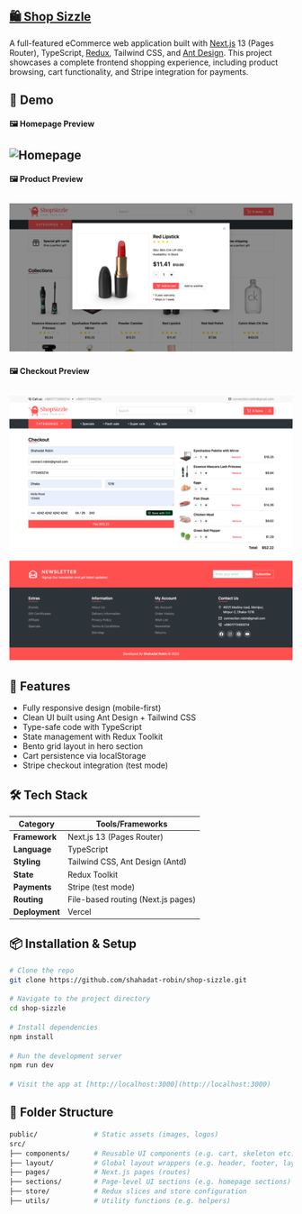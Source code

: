 ## [🛍️ Shop Sizzle](https://shop-sizzle.vercel.app)

A full-featured eCommerce web application built with [Next.js](https://nextjs.org/) 13 (Pages Router), TypeScript, [Redux](https://redux-toolkit.js.org/), Tailwind CSS, and [Ant Design](https://ant.design/). This project showcases a complete frontend shopping experience, including product browsing, cart functionality, and Stripe integration for payments.

## 📸 Demo

#### 🖼️ Homepage Preview

## ![Homepage](./public/images/demo/home-page.png)

#### 🖼️ Product Preview

## ![Homepage](./public/images/demo/product-view.png)

#### 🖼️ Checkout Preview

## ![Homepage](./public/images/demo/checkout-page.png)

## 🚀 Features

- Fully responsive design (mobile-first)
- Clean UI built using Ant Design + Tailwind CSS
- Type-safe code with TypeScript
- State management with Redux Toolkit
- Bento grid layout in hero section
- Cart persistence via localStorage
- Stripe checkout integration (test mode)

## 🛠️ Tech Stack

| Category       | Tools/Frameworks                   |
| -------------- | ---------------------------------- |
| **Framework**  | Next.js 13 (Pages Router)          |
| **Language**   | TypeScript                         |
| **Styling**    | Tailwind CSS, Ant Design (Antd)    |
| **State**      | Redux Toolkit                      |
| **Payments**   | Stripe (test mode)                 |
| **Routing**    | File-based routing (Next.js pages) |
| **Deployment** | Vercel                             |

## 📦 Installation & Setup

```bash
# Clone the repo
git clone https://github.com/shahadat-robin/shop-sizzle.git

# Navigate to the project directory
cd shop-sizzle

# Install dependencies
npm install

# Run the development server
npm run dev

# Visit the app at [http://localhost:3000](http://localhost:3000)
```

## 📁 Folder Structure

```bash
public/              # Static assets (images, logos)
src/
├── components/      # Reusable UI components (e.g. cart, skeleton etc.)
├── layout/          # Global layout wrappers (e.g. header, footer, layout components)
├── pages/           # Next.js pages (routes)
├── sections/        # Page-level UI sections (e.g. homepage sections)
├── store/           # Redux slices and store configuration
├── utils/           # Utility functions (e.g. helpers)
```
